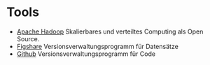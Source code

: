 Tools
=====

* [Apache Hadoop](https://hadoop.apache.org/) Skalierbares und verteiltes Computing als Open Source.
* [Figshare](https://figshare.com) Versionsverwaltungsprogramm für Datensätze
* [Github](https://www.github.com) Versionsverwaltungsprogramm für Code
